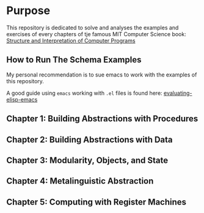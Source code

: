 # Purpose

This repository is dedicated to solve and analyses the examples and exercises of every chapters of tje famous MIT Computer Science book: [Structure and Interpretation of Computer Programs](https://en.wikipedia.org/wiki/Structure_and_Interpretation_of_Computer_Programs)

## How to Run The Schema Examples

My personal recommendation is to sue emacs to work with the examples of this repository.

A good guide using `emacs` working with `.el` files is found here: 
[evaluating-elisp-emacs](https://www.masteringemacs.org/article/evaluating-elisp-emacs)

## Chapter 1: Building Abstractions with Procedures

## Chapter 2: Building Abstractions with Data

## Chapter 3: Modularity, Objects, and State

## Chapter 4: Metalinguistic Abstraction

## Chapter 5: Computing with Register Machines
